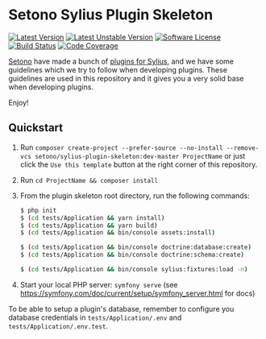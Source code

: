 # Setono Sylius Plugin Skeleton

[![Latest Version][ico-version]][link-packagist]
[![Latest Unstable Version][ico-unstable-version]][link-packagist]
[![Software License][ico-license]](LICENSE)
[![Build Status][ico-github-actions]][link-github-actions]
[![Code Coverage][ico-code-coverage]][link-code-coverage]

[Setono](https://setono.com) have made a bunch of [plugins for Sylius](https://github.com/Setono), and we have some guidelines
which we try to follow when developing plugins. These guidelines are used in this repository and it gives you a very
solid base when developing plugins.

Enjoy! 

## Quickstart

1. Run `composer create-project --prefer-source --no-install --remove-vcs setono/sylius-plugin-skeleton:dev-master ProjectName` or just click the `Use this template` button at the right corner of this repository.
2. Run `cd ProjectName && composer install`
3. From the plugin skeleton root directory, run the following commands:

    ```bash
    $ php init
    $ (cd tests/Application && yarn install)
    $ (cd tests/Application && yarn build)
    $ (cd tests/Application && bin/console assets:install)
    
    $ (cd tests/Application && bin/console doctrine:database:create)
    $ (cd tests/Application && bin/console doctrine:schema:create)
   
    $ (cd tests/Application && bin/console sylius:fixtures:load -n)
    ```
   
3. Start your local PHP server: `symfony serve` (see https://symfony.com/doc/current/setup/symfony_server.html for docs)

To be able to setup a plugin's database, remember to configure you database credentials in `tests/Application/.env` and `tests/Application/.env.test`.

[ico-version]: https://poser.pugx.org/setono/sylius-plugin-skeleton/v/stable
[ico-unstable-version]: https://poser.pugx.org/setono/sylius-plugin-skeleton/v/unstable
[ico-license]: https://poser.pugx.org/setono/sylius-plugin-skeleton/license
[ico-github-actions]: https://github.com/Setono/SyliusPluginSkeleton/workflows/build/badge.svg
[ico-code-coverage]: https://codecov.io/gh/Setono/SyliusPluginSkeleton/branch/master/graph/badge.svg

[link-packagist]: https://packagist.org/packages/setono/sylius-plugin-skeleton
[link-github-actions]: https://github.com/Setono/SyliusPluginSkeleton/actions
[link-code-coverage]: https://codecov.io/gh/Setono/SyliusPluginSkeleton
